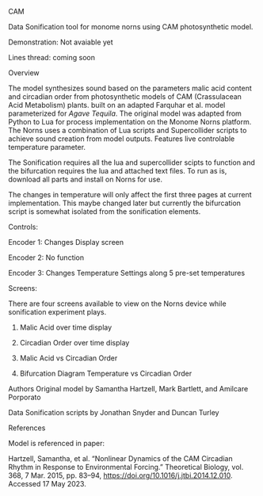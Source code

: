 CAM

Data Sonification tool for monome norns using CAM photosynthetic model.

Demonstration: Not avaiable yet

Lines thread: coming soon

Overview

The model synthesizes sound based on the parameters malic acid content and circadian order from photosynthetic models of CAM (Crassulacean Acid Metabolism) plants. built on an adapted Farquhar et al. model parameterized for _Agave Tequila_. The original model was adapted from Python to Lua for process implementation on the Monome Norns platform. The Norns uses a combination of Lua scripts and Supercollider scripts to achieve sound creation from model outputs. Features live controlable temperature parameter.

The Sonification requires all the lua and supercollider scipts to function and the bifurcation requires the lua and attached text files. To run as is, download all parts and install on Norns for use. 

The changes in temperature will only affect the first three pages at current implementation. This maybe changed later but currently the bifurcation script is somewhat isolated from the sonification elements. 

Controls:
    
  Encoder 1: Changes Display screen

  Encoder 2: No function 

  Encoder 3: Changes Temperature Settings along 5 pre-set temperatures

Screens:

There are four screens available to view on the Norns device while sonification experiment plays.
  
  1. Malic Acid over time display
  
  2. Circadian Order over time display
  
  3. Malic Acid vs Circadian Order
  
  4. Bifurcation Diagram Temperature vs Circadian Order

Authors
Original model by Samantha Hartzell, Mark Bartlett, and Amilcare Porporato

Data Sonification scripts by Jonathan Snyder and Duncan Turley

References

Model is referenced in paper:

Hartzell, Samantha, et al. “Nonlinear Dynamics of the CAM Circadian Rhythm in Response to Environmental Forcing.” Theoretical Biology, vol. 368, 7 Mar. 2015, pp. 83–94, https://doi.org/10.1016/j.jtbi.2014.12.010. Accessed 17 May 2023.
